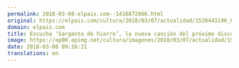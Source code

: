 ```yaml
---
permalink: 2018-03-08-elpais.com--1416872866.html
original: https://elpais.com/cultura/2018/03/07/actualidad/1520443196_053957.html#?ref=rss&format=simple&link=link
domain: elpais.com
title: Escucha ‘Sargento de hierro’, la nueva canción del próximo disco de Morgan
image: https://ep00.epimg.net/cultura/imagenes/2018/03/07/actualidad/1520443196_053957_1520499147_rrss_normal.jpg
date: 2018-03-08 09:16:21
translations: en
---
```


